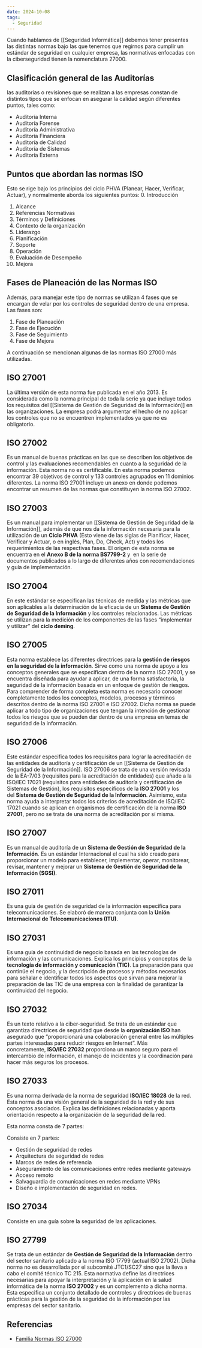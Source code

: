 ```yaml
---
date: 2024-10-08
tags:
  - Seguridad
---
```


Cuando hablamos de [[Seguridad Informática]] debemos tener presentes las distintas normas bajo las que tenemos que regirnos para cumplir un estándar de seguridad en cualquier empresa, las normativas enfocadas con la ciberseguridad tienen la nomenclatura 27000.

## Clasificación general de las Auditorías
las auditorías o revisiones que se realizan a las empresas constan de distintos tipos que se enfocan en asegurar la calidad según diferentes puntos, tales como:

- Auditoría Interna
- Auditoría Forense
- Auditoría Administrativa
- Auditoría Financiera
- Auditoría de Calidad
- Auditoría de Sistemas
- Auditoría Externa
## Puntos que abordan las normas ISO
Esto se rige bajo los principios del ciclo PHVA (Planear, Hacer, Verificar, Actuar), y normalmente aborda los siguientes puntos:
0. Introducción
1. Alcance
2. Referencias Normativas
3. Términos y Definiciones
4. Contexto de la organización
5. Liderazgo
6. Planificación
7. Soporte
8. Operación
9. Evaluación de Desempeño
10. Mejora

## Fases de Planeación de las Normas ISO

Además, para manejar este tipo de normas se utilizan 4 fases que se encargan de velar por los controles de seguridad dentro de una empresa. Las fases son:

1. Fase de Planeación
2. Fase de Ejecución
3. Fase de Seguimiento
4. Fase de Mejora

A continuación se mencionan algunas de las normas ISO 27000 más utilizadas.

## ISO 27001

La última versión de esta norma fue publicada en el año 2013. Es considerada como la norma principal de toda la serie ya que incluye todos los requisitos del [[Sistema de Gestión de Seguridad de la Información]] en las organizaciones. La empresa podrá argumentar el hecho de no aplicar los controles que no se encuentren implementados ya que no es obligatorio.

## ISO 27002

Es un manual de buenas prácticas en las que se describen los objetivos de control y las evaluaciones recomendables en cuanto a la seguridad de la información. Esta norma no es certificable. En esta norma podemos encontrar 39 objetivos de control y 133 controles agrupados en 11 dominios diferentes. La norma ISO 27001 incluye un anexo en donde podemos encontrar un resumen de las normas que constituyen la norma ISO 27002.

## ISO 27003

Es un manual para implementar un [[Sistema de Gestión de Seguridad de la Información]], además de que nos da la información necesaria para la utilización de un **Ciclo PHVA** (Esto viene de las siglas de Planificar, Hacer, Verificar y Actuar, o en inglés, Plan, Do, Check, Act) y todos los requerimientos de las respectivas fases. El origen de esta norma se encuentra en el **Anexo B de la norma BS7799-2** y  en la serie de documentos publicados a lo largo de diferentes años con recomendaciones y guía de implementación.

## ISO 27004

En este estándar se especifican las técnicas de medida y las métricas que son aplicables a la determinación de la eficacia de un **Sistema de Gestión de Seguridad de la Información** y los controles relacionados. Las métricas se utilizan para la medición de los componentes de las fases “implementar y utilizar” del **ciclo deming**.

## ISO 27005

Esta norma establece las diferentes directrices para la **gestión de riesgos en la seguridad de la información**. Sirve como una norma de apoyo a los conceptos generales que se especifican dentro de la norma ISO 27001, y se encuentra diseñada para ayudar a aplicar, de una forma satisfactoria, la seguridad de la información basada en un enfoque de gestión de riesgos. Para comprender de forma completa esta norma es necesario conocer completamente todos los conceptos, modelos, procesos y términos descritos dentro de la norma ISO 27001 e ISO 27002. Dicha norma se puede aplicar a todo tipo de organizaciones que tengan la intención de gestionar todos los riesgos que se pueden dar dentro de una empresa en temas de seguridad de la información.

## ISO 27006

Este estándar especifica todos los requisitos para lograr la acreditación de las entidades de auditoría y certificación de un [[Sistema de Gestión de Seguridad de la Información]]. ISO 27006 se trata de una versión revisada de la EA-7/03 (requisitos para la acreditación de entidades) que añade a la ISO/IEC 17021 (requisitos para entidades de auditoría y certificación de Sistemas de Gestión), los requisitos específicos de la **ISO 27001** y los del **Sistema de Gestión de Seguridad de la Información**. Asimismo, esta norma ayuda a interpretar todos los criterios de acreditación de ISO/IEC 17021 cuando se aplican en organismos de certificación de la norma **ISO 27001**, pero no se trata de una norma de acreditación por sí misma.

## ISO 27007

Es un manual de auditoría de un **Sistema de Gestión de Seguridad de la Información**. Es un estándar Internacional el cual ha sido creado para proporcionar un modelo para establecer, implementar, operar, monitorear, revisar, mantener y mejorar un **Sistema de Gestión de Seguridad de la Información (SGSI)**.

## ISO 27011

Es una guía de gestión de seguridad de la información específica para telecomunicaciones. Se elaboró de manera conjunta con la **Unión Internacional de Telecomunicaciones (ITU)**.

## ISO 27031

Es una guía de continuidad de negocio basada en las tecnologías de información y las comunicaciones. Explica los principios y conceptos de la **tecnología de información y comunicación (TIC)**. La preparación para que continúe el negocio, y la descripción de procesos y métodos necesarios para señalar e identificar todos los aspectos que sirvan para mejorar la preparación de las TIC de una empresa con la finalidad de garantizar la continuidad del negocio.

## ISO 27032

Es un texto relativo a la ciber-seguridad. Se trata de un estándar que garantiza directrices de seguridad que desde la **organización ISO** han asegurado que “proporcionará una colaboración general entre las múltiples partes interesadas para reducir riesgos en Internet”. Más concretamente, **ISO/IEC 27032** proporciona un marco seguro para el intercambio de información, el manejo de incidentes y la coordinación para hacer más seguros los procesos.

## ISO 27033

Es una norma derivada de la norma de seguridad **ISO/IEC 18028** de la red. Esta norma da una visión general de la seguridad de la red y de sus conceptos asociados. Explica las definiciones relacionadas y aporta orientación respecto a la organización de la seguridad de la red. 

Esta norma consta de 7 partes:

Consiste en 7 partes:

- Gestión de seguridad de redes
- Arquitectura de seguridad de redes
- Marcos de redes de referencia
- Aseguramiento de las comunicaciones entre redes mediante gateways
- Acceso remoto
- Salvaguardia de comunicaciones en redes mediante VPNs
- Diseño e implementación de seguridad en redes.

## ISO 27034

Consiste en una guía sobre la seguridad de las aplicaciones.
## ISO 27799

Se trata de un estándar de **Gestión de Seguridad de la Información** dentro del sector sanitario aplicado a la norma ISO 17799 (actual ISO 27002). Dicha norma no es desarrollada por el subcomité JTC1/SC27 sino que la lleva a cabo el comité técnico TC 215. Esta normativa define las directrices necesarias para apoyar la interpretación y la aplicación en la salud informática de la norma **ISO 27002** y es un complemento a dicha norma. Esta especifica un conjunto detallado de controles y directrices de buenas prácticas para la gestión de la seguridad de la información por las empresas del sector sanitario.
## Referencias
- [Familia Normas ISO 27000](https://www.isotools.us/2015/01/21/familia-normas-iso-27000/)
